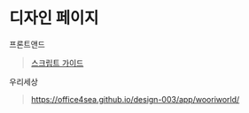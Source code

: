# 디자인 페이지

프론트앤드
> [스크립트 가이드](dist/README.md)

우리세상
> https://office4sea.github.io/design-003/app/wooriworld/
